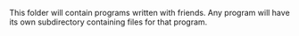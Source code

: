 This folder will contain programs written with friends.
Any program will have its own subdirectory containing files for that program.
